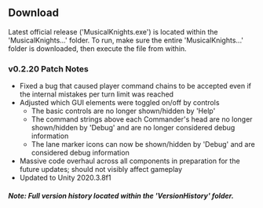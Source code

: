 ## Download

Latest official release ('MusicalKnights.exe') is located within the 'MusicalKnights...' folder. To run, make sure the entire 'MusicalKnights...' folder is downloaded, then execute the file from within.

### v0.2.20 Patch Notes 
* Fixed a bug that caused player command chains to be accepted even if the internal mistakes per turn limit was reached
* Adjusted which GUI elements were toggled on/off by controls
  * The basic controls are no longer shown/hidden by 'Help'
  * The command strings above each Commander's head are no longer shown/hidden by 'Debug' and are no longer considered debug information
  * The lane marker icons can now be shown/hidden by 'Debug' and are considered debug information
* Massive code overhaul across all components in preparation for the future updates; should not visibly affect gameplay
* Updated to Unity 2020.3.8f1

##### *Note: Full version history located within the 'VersionHistory' folder.*